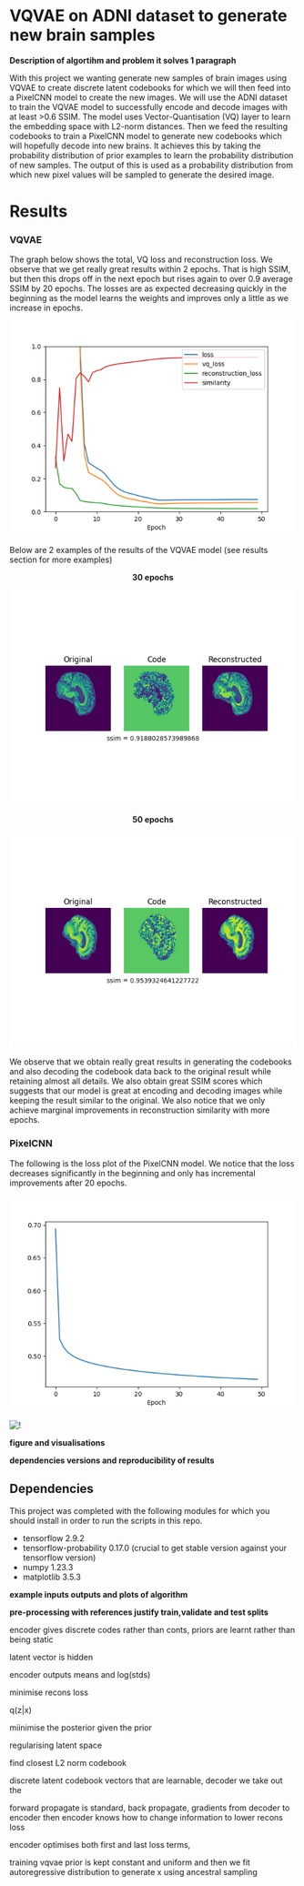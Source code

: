 # VQVAE on ADNI dataset to generate new brain samples

**Description of algortihm and problem it solves 1 paragraph**

<p>With this project we wanting generate new samples of brain images using VQVAE to create discrete latent codebooks for which we will then feed into a PixelCNN model to create the new images. We will use the ADNI dataset to train the VQVAE model to successfully encode and decode images with at least >0.6 SSIM. The model uses Vector-Quantisation (VQ) layer to learn the embedding space with L2-norm distances. Then we feed the resulting codebooks to train a PixelCNN model to generate new codebooks which will hopefully decode into new brains. It achieves this by taking the probability distribution of prior examples to learn the probability distribution of new samples. The output of this is used as a probability distribution from which new pixel values will be sampled to generate the desired image.</p>

# Results
### **VQVAE**
The graph below shows the total, VQ loss and reconstruction loss. We observe that we get really great results within 2 epochs. That is high SSIM, but then this drops off in the next epoch but rises again to over 0.9 average SSIM by 20 epochs. The losses are as expected decreasing quickly in the beginning as the model learns the weights and improves only a little as we increase in epochs.

![!](./results/vq_loss_50.png)

Below are 2 examples of the results of the VQVAE model (see results section for more examples) 

<p align='center'> <strong>30 epochs</strong> </p>

![!](./results/vq_30.png)

<p align='center'> <strong>50 epochs</strong> </p>

![!](./results/vq_50epochs.png)

We observe that we obtain really great results in generating the codebooks and also decoding the codebook data back to the original result while retaining almost all details. We also obtain great SSIM scores which suggests that our model is great at encoding and decoding images while keeping the result similar to the original. We also notice that we only achieve marginal improvements in reconstruction similarity with more epochs.

### **PixelCNN**

The following is the loss plot of the PixelCNN model. We notice that the loss decreases significantly in the beginning and only has incremental improvements after 20 epochs.

![!](./results/pcnn_result_graph.png)

![!]()

**figure and visualisations**


**dependencies versions and reproducibility of results**



## Dependencies
This project was completed with the following modules for which you should install in order to run the scripts in this repo.
- tensorflow 2.9.2
- tensorflow-probability 0.17.0 (crucial to get stable version against your tensorflow version)
- numpy 1.23.3
- matplotlib 3.5.3


**example inputs outputs and plots of algorithm**


**pre-processing with references justify train,validate and test splits**



encoder gives discrete codes rather than conts, priors are learnt rather than being static

latent vector is hidden

encoder outputs means and log(stds) 

minimise recons loss

q(z|x)

miinimise the posterior given the prior

regularising latent space

find closest L2 norm codebook

discrete latent codebook vectors that are learnable, decoder we take out the 

forward propagate is standard, back propagate, gradients from decoder to encoder then encoder knows how to change information to lower recons loss 

encoder optimises both first and last loss terms, 

training vqvae prior is kept constant and uniform and then we fit autoregressive distribution to generate x using ancestral sampling